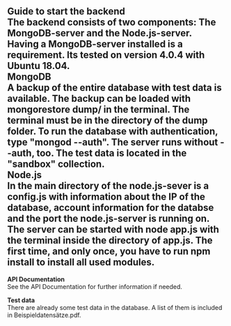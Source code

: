 **Guide to start the backend**  
The backend consists of two components: The **MongoDB-server** and the **Node.js-server**.  
Having a MongoDB-server installed is a requirement. Its tested on version 4.0.4 with Ubuntu 18.04.  
**MongoDB**  
A backup of the entire database with test data is available. The backup can be loaded with **mongorestore dump/** in the terminal. The terminal must be in the directory of the dump folder.
To run the database with authentication, type "mongod --auth". The server runs without --auth, too.
The test data is located in the "sandbox" collection.    
**Node.js**  
In the main directory of the node.js-sever is a **config.js** with information about the IP of the database, account information for the databse and the port the node.js-server is running on. The server can be started with **node app.js** with the terminal inside the directory of app.js. The first time, and only once, you have to run **npm install** to install all used modules.  
  ---  
**API Documentation**  
See the API Documentation for further information if needed.  
  
**Test data**  
There are already some test data in the database. A list of them is included in Beispieldatensätze.pdf.  